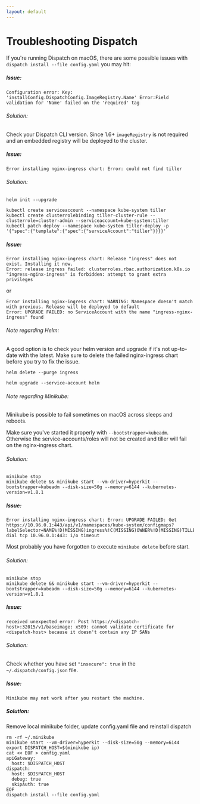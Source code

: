 ```yaml
---
layout: default
---
```

# Troubleshooting Dispatch


If you're running Dispatch on macOS, there are some possible issues with `dispatch install --file config.yaml` you may hit:

##### Issue:

```
Configuration error: Key: 'installConfig.DispatchConfig.ImageRegistry.Name' Error:Field validation for 'Name' failed on the 'required' tag
```

###### Solution:

Check your Dispatch CLI version. Since 1.6+ `imageRegistry` is not required and an embedded registry will be deployed to the cluster.


##### Issue:

```
Error installing nginx-ingress chart: Error: could not find tiller
```

###### Solution:

```
helm init --upgrade

kubectl create serviceaccount --namespace kube-system tiller
kubectl create clusterrolebinding tiller-cluster-rule --clusterrole=cluster-admin --serviceaccount=kube-system:tiller
kubectl patch deploy --namespace kube-system tiller-deploy -p '{"spec":{"template":{"spec":{"serviceAccount":"tiller"}}}}'
```


##### Issue:

```
Error installing nginx-ingress chart: Release "ingress" does not exist. Installing it now.
Error: release ingress failed: clusterroles.rbac.authorization.k8s.io "ingress-nginx-ingress" is forbidden: attempt to grant extra privileges
```

or 

```
Error installing nginx-ingress chart: WARNING: Namespace doesn't match with previous. Release will be deployed to default
Error: UPGRADE FAILED: no ServiceAccount with the name "ingress-nginx-ingress" found
```

###### Note regarding Helm:

A good option is to check your helm version and upgrade if it's not up-to-date with the latest.
Make sure to delete the failed nginx-ingress chart before you try to fix the issue.

```
helm delete --purge ingress

helm upgrade --service-account helm
```

###### Note regarding Minikube:

Minikube is possible to fail sometimes on macOS across sleeps and reboots.

Make sure you've started it properly with `--bootstrapper=kubeadm`.
Otherwise the service-accounts/roles will not be created and tiller will fail on the nginx-ingress chart.

###### Solution:

```
minikube stop
minikube delete && minikube start --vm-driver=hyperkit --bootstrapper=kubeadm --disk-size=50g --memory=6144 --kubernetes-version=v1.8.1
```


##### Issue:

```
Error installing nginx-ingress chart: Error: UPGRADE FAILED: Get https://10.96.0.1:443/api/v1/namespaces/kube-system/configmaps?labelSelector=NAME%!D(MISSING)ingress%!C(MISSING)OWNER%!D(MISSING)TILLER%!C(MISSING)STATUS%!D(MISSING)DEPLOYED: dial tcp 10.96.0.1:443: i/o timeout
```

Most probably you have forgotten to execute `minikube delete` before start.

###### Solution: 

```
minikube stop
minikube delete && minikube start --vm-driver=hyperkit --bootstrapper=kubeadm --disk-size=50g --memory=6144 --kubernetes-version=v1.8.1
```

##### Issue:

```
received unexpected error: Post https://<dispatch-host>:32015/v1/baseimage: x509: cannot validate certificate for <dispatch-host> because it doesn't contain any IP SANs

```

###### Solution:

Check whether you have set `"insecure": true` in the `~/.dispatch/config.json` file.

##### Issue:

```Minikube may not work after you restart the machine.```

##### Solution:

Remove local minikube folder, update config.yaml file and reinstall dispatch 

```
rm -rf ~/.minikube
minikube start --vm-driver=hyperkit --disk-size=50g --memory=6144
export DISPATCH_HOST=$(minikube ip)
cat << EOF > config.yaml
apiGateway:
  host: $DISPATCH_HOST
dispatch:
  host: $DISPATCH_HOST
  debug: true
  skipAuth: true
EOF
dispatch install --file config.yaml
```

